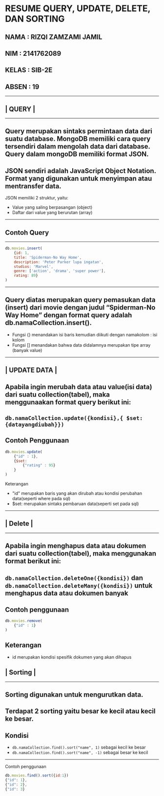 # RESUME QUERY, UPDATE, DELETE, DAN SORTING
## NAMA  : RIZQI ZAMZAMI JAMIL
## NIM   : 2141762089
## KELAS : SIB-2E
## ABSEN : 19
---
## | QUERY |
---
Query merupakan sintaks permintaan data dari suatu database. MongoDB memiliki cara query tersendiri dalam mengolah data dari database. Query dalam mongoDB memiliki format JSON.
---
JSON sendiri adalah JavaScript Object Notation. Format yang digunakan untuk menyimpan atau mentransfer data. 
---
JSON memiliki 2 struktur, yaitu:
* Value yang saling berpasangan (object)
* Daftar dari value yang berurutan (array)
---

## Contoh Query
---
```js
db.movies.insert(
    {id: 1,
    title: 'Spiderman-No Way Home', 
    description: 'Peter Parker lupa ingatan',
    studios: 'Marvel',
    genre: ['action', 'drama', 'super power'],
    rating: 89}
)
```
---
Query diatas merupakan query pemasukan data (insert) dari movie dengan judul “Spiderman-No Way Home” dengan format query adalah db.namaCollection.insert().
---
* Fungsi {} menandakan isi baris kemudian diikuti dengan namakolom : isi kolom
* Fungsi [] menandakan bahwa data didalamnya merupakan tipe array (banyak value)
---
## | UPDATE DATA | 
Apabila ingin merubah data atau value(isi data) dari suatu collection(tabel), maka menggunaakan format query berikut ini:
---
`db.namaCollection.update({kondisi},{ $set:{datayangdiubah}})`
---
Contoh Penggunaan
---
```js
db.movies.update(
    {"id" : 1},
    {$set: 
        {"rating" : 95}
    }
)
```
Keterangan
* "id" merupakan baris yang akan dirubah atau kondisi perubahan data(seperti where pada sql)
* $set: merupakan sintaks pembaruan data(seperti set pada sql)
---
## | Delete |
---
Apabila ingin menghapus data atau dokumen dari suatu collection(tabel), maka menggunakan format berikut ini:
---
`db.namaCollection.deleteOne({kondisi})` dan `db.namaCollection.deleteMany({kondisi})` untuk menghapus data atau dokumen banyak
---
Contoh penggunaan
---
```js
db.movies.remove(
    {"id" : 1}
)
```
Keterangan
---
* id merupakan kondisi spesifik dokumen yang akan dihapus

## | Sorting |
---
Sorting digunakan untuk mengurutkan data.
---
Terdapat 2 sorting yaitu besar ke kecil atau kecil ke besar.
---
Kondisi
---
* `db.namaCollection.find().sort("name", 1)` sebagai kecil ke besar
* `db.namaCollection.find().sort("name", -1)` sebagai besar ke kecil
---
Contoh penggunaan
```js
db.movies.find().sort({id:1})
{"id": 1},
{"id": 2},
{"id": 3}
```